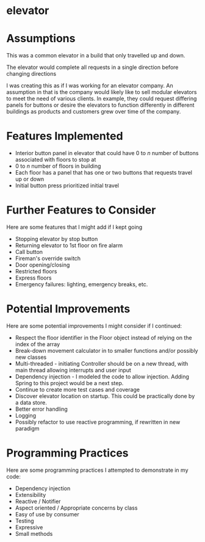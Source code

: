 # elevator

# Assumptions
This was a common elevator in a build that only travelled up and down.

The elevator would complete all requests in a single direction before changing directions 

I was creating this as if I was working for an elevator company.  An assumption in that
is the company would likely like to sell modular elevators to meet the need of
various clients.  In example, they could request differing panels for buttons or 
desire the elevators to function differently in different buildings as products and customers
grew over time of the company.

# Features Implemented
* Interior button panel in elevator that could have 0 to _n_ number of buttons associated with floors to stop at
* 0 to _n_ number of floors in building
* Each floor has a panel that has one or two buttons that requests travel up or down
* Initial button press prioritized initial travel

# Further Features to Consider
Here are some features that I might add if I kept going
* Stopping elevator by stop button
* Returning elevator to 1st floor on fire alarm
* Call button
* Fireman's override switch
* Door opening/closing
* Restricted floors
* Express floors
* Emergency failures: lighting, emergency breaks, etc.

# Potential Improvements
Here are some potential improvements I might consider if I continued:
* Respect the floor identifier in the Floor object instead of relying on the index of the array
* Break-down movement calculator in to smaller functions and/or possibly new classes
* Multi-threaded - initiating Controller should be on a new thread, with main thread allowing interrupts and user input
* Dependency injection - I modeled the code to allow injection. Adding Spring to this project would be a next step.
* Continue to create more test cases and coverage
* Discover elevator location on startup. This could be practically done by a data store.
* Better error handling
* Logging
* Possibly refactor to use reactive programming, if rewritten in new paradigm

# Programming Practices
Here are some programming practices I attempted to demonstrate in my code:
* Dependency injection
* Extensibility
* Reactive / Notifier
* Aspect oriented / Appropriate concerns by class
* Easy of use by consumer
* Testing
* Expressive
* Small methods